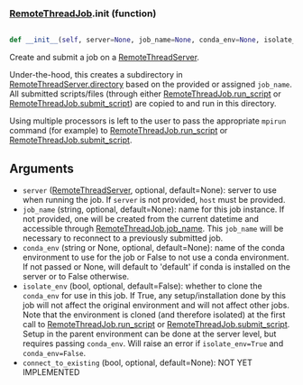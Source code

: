 ### [RemoteThreadJob](RemoteThreadJob.md).__init__ (function)


```py

def __init__(self, server=None, job_name=None, conda_env=None, isolate_env=False, nprocs=None, connect_to_existing=None)

```



Create and submit a job on a [RemoteThreadServer](RemoteThreadServer.md).

Under-the-hood, this creates a subdirectory in [RemoteThreadServer.directory](RemoteThreadServer.directory.md)
based on the provided or assigned `job_name`.  All submitted scripts/files
(through either [RemoteThreadJob.run_script](RemoteThreadJob.run_script.md) or [RemoteThreadJob.submit_script](RemoteThreadJob.submit_script.md))
are copied to and run in this directory.

Using multiple processors is left to the user to pass the appropriate `mpirun`
command (for example) to [RemoteThreadJob.run_script](RemoteThreadJob.run_script.md) or [RemoteThreadJob.submit_script](RemoteThreadJob.submit_script.md).

Arguments
-------------
* `server` ([RemoteThreadServer](RemoteThreadServer.md), optional, default=None): server to
    use when running the job.  If `server` is not provided, `host` must
    be provided.
* `job_name` (string, optional, default=None): name for this job instance.
    If not provided, one will be created from the current datetime and
    accessible through [RemoteThreadJob.job_name](RemoteThreadJob.job_name.md).  This `job_name` will
    be necessary to reconnect to a previously submitted job.
* `conda_env` (string or None, optional, default=None): name of
    the conda environment to use for the job or False to not use a
    conda environment.  If not passed or None, will default to 'default'
    if conda is installed on the server or to False otherwise.
* `isolate_env` (bool, optional, default=False): whether to clone
    the `conda_env` for use in this job.  If True, any setup/installation
    done by this job will not affect the original environment and
    will not affect other jobs.  Note that the environment is cloned
    (and therefore isolated) at the first call to [RemoteThreadJob.run_script](RemoteThreadJob.run_script.md)
    or [RemoteThreadJob.submit_script](RemoteThreadJob.submit_script.md).  Setup in the parent environment can
    be done at the server level, but requires passing `conda_env`.
    Will raise an error if `isolate_env=True` and `conda_env=False`.
* `connect_to_existing` (bool, optional, default=None): NOT YET IMPLEMENTED

